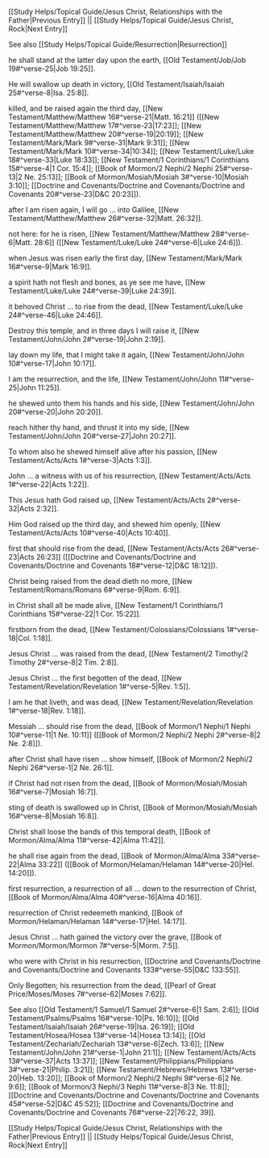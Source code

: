 [[Study Helps/Topical Guide/Jesus Christ, Relationships with the Father|Previous Entry]]  ||  [[Study Helps/Topical Guide/Jesus Christ, Rock|Next Entry]]

 See also [[Study Helps/Topical Guide/Resurrection|Resurrection]]

 he shall stand at the latter day upon the earth, [[Old Testament/Job/Job 19#^verse-25|Job 19:25]].

 He will swallow up death in victory, [[Old Testament/Isaiah/Isaiah 25#^verse-8|Isa. 25:8]].

 killed, and be raised again the third day, [[New Testament/Matthew/Matthew 16#^verse-21|Matt. 16:21]] ([[New Testament/Matthew/Matthew 17#^verse-23|17:23]]; [[New Testament/Matthew/Matthew 20#^verse-19|20:19]]; [[New Testament/Mark/Mark 9#^verse-31|Mark 9:31]]; [[New Testament/Mark/Mark 10#^verse-34|10:34]]; [[New Testament/Luke/Luke 18#^verse-33|Luke 18:33]]; [[New Testament/1 Corinthians/1 Corinthians 15#^verse-4|1 Cor. 15:4]]; [[Book of Mormon/2 Nephi/2 Nephi 25#^verse-13|2 Ne. 25:13]]; [[Book of Mormon/Mosiah/Mosiah 3#^verse-10|Mosiah 3:10]]; [[Doctrine and Covenants/Doctrine and Covenants/Doctrine and Covenants 20#^verse-23|D&C 20:23]]).

 after I am risen again, I will go ... into Galilee, [[New Testament/Matthew/Matthew 26#^verse-32|Matt. 26:32]].

 not here: for he is risen, [[New Testament/Matthew/Matthew 28#^verse-6|Matt. 28:6]] ([[New Testament/Luke/Luke 24#^verse-6|Luke 24:6]]).

 when Jesus was risen early the first day, [[New Testament/Mark/Mark 16#^verse-9|Mark 16:9]].

 a spirit hath not flesh and bones, as ye see me have, [[New Testament/Luke/Luke 24#^verse-39|Luke 24:39]].

 it behoved Christ ... to rise from the dead, [[New Testament/Luke/Luke 24#^verse-46|Luke 24:46]].

 Destroy this temple, and in three days I will raise it, [[New Testament/John/John 2#^verse-19|John 2:19]].

 lay down my life, that I might take it again, [[New Testament/John/John 10#^verse-17|John 10:17]].

 I am the resurrection, and the life, [[New Testament/John/John 11#^verse-25|John 11:25]].

 he shewed unto them his hands and his side, [[New Testament/John/John 20#^verse-20|John 20:20]].

 reach hither thy hand, and thrust it into my side, [[New Testament/John/John 20#^verse-27|John 20:27]].

 To whom also he shewed himself alive after his passion, [[New Testament/Acts/Acts 1#^verse-3|Acts 1:3]].

 John ... a witness with us of his resurrection, [[New Testament/Acts/Acts 1#^verse-22|Acts 1:22]].

 This Jesus hath God raised up, [[New Testament/Acts/Acts 2#^verse-32|Acts 2:32]].

 Him God raised up the third day, and shewed him openly, [[New Testament/Acts/Acts 10#^verse-40|Acts 10:40]].

 first that should rise from the dead, [[New Testament/Acts/Acts 26#^verse-23|Acts 26:23]] ([[Doctrine and Covenants/Doctrine and Covenants/Doctrine and Covenants 18#^verse-12|D&C 18:12]]).

 Christ being raised from the dead dieth no more, [[New Testament/Romans/Romans 6#^verse-9|Rom. 6:9]].

 in Christ shall all be made alive, [[New Testament/1 Corinthians/1 Corinthians 15#^verse-22|1 Cor. 15:22]].

 firstborn from the dead, [[New Testament/Colossians/Colossians 1#^verse-18|Col. 1:18]].

 Jesus Christ ... was raised from the dead, [[New Testament/2 Timothy/2 Timothy 2#^verse-8|2 Tim. 2:8]].

 Jesus Christ ... the first begotten of the dead, [[New Testament/Revelation/Revelation 1#^verse-5|Rev. 1:5]].

 I am he that liveth, and was dead, [[New Testament/Revelation/Revelation 1#^verse-18|Rev. 1:18]].

 Messiah ... should rise from the dead, [[Book of Mormon/1 Nephi/1 Nephi 10#^verse-11|1 Ne. 10:11]] ([[Book of Mormon/2 Nephi/2 Nephi 2#^verse-8|2 Ne. 2:8]]).

 after Christ shall have risen ... show himself, [[Book of Mormon/2 Nephi/2 Nephi 26#^verse-1|2 Ne. 26:1]].

 if Christ had not risen from the dead, [[Book of Mormon/Mosiah/Mosiah 16#^verse-7|Mosiah 16:7]].

 sting of death is swallowed up in Christ, [[Book of Mormon/Mosiah/Mosiah 16#^verse-8|Mosiah 16:8]].

 Christ shall loose the bands of this temporal death, [[Book of Mormon/Alma/Alma 11#^verse-42|Alma 11:42]].

 he shall rise again from the dead, [[Book of Mormon/Alma/Alma 33#^verse-22|Alma 33:22]] ([[Book of Mormon/Helaman/Helaman 14#^verse-20|Hel. 14:20]]).

 first resurrection, a resurrection of all ... down to the resurrection of Christ, [[Book of Mormon/Alma/Alma 40#^verse-16|Alma 40:16]].

 resurrection of Christ redeemeth mankind, [[Book of Mormon/Helaman/Helaman 14#^verse-17|Hel. 14:17]].

 Jesus Christ ... hath gained the victory over the grave, [[Book of Mormon/Mormon/Mormon 7#^verse-5|Morm. 7:5]].

 who were with Christ in his resurrection, [[Doctrine and Covenants/Doctrine and Covenants/Doctrine and Covenants 133#^verse-55|D&C 133:55]].

 Only Begotten; his resurrection from the dead, [[Pearl of Great Price/Moses/Moses 7#^verse-62|Moses 7:62]].

 See also [[Old Testament/1 Samuel/1 Samuel 2#^verse-6|1 Sam. 2:6]]; [[Old Testament/Psalms/Psalms 16#^verse-10|Ps. 16:10]]; [[Old Testament/Isaiah/Isaiah 26#^verse-19|Isa. 26:19]]; [[Old Testament/Hosea/Hosea 13#^verse-14|Hosea 13:14]]; [[Old Testament/Zechariah/Zechariah 13#^verse-6|Zech. 13:6]]; [[New Testament/John/John 21#^verse-1|John 21:1]]; [[New Testament/Acts/Acts 13#^verse-37|Acts 13:37]]; [[New Testament/Philippians/Philippians 3#^verse-21|Philip. 3:21]]; [[New Testament/Hebrews/Hebrews 13#^verse-20|Heb. 13:20]]; [[Book of Mormon/2 Nephi/2 Nephi 9#^verse-6|2 Ne. 9:6]]; [[Book of Mormon/3 Nephi/3 Nephi 11#^verse-8|3 Ne. 11:8]]; [[Doctrine and Covenants/Doctrine and Covenants/Doctrine and Covenants 45#^verse-52|D&C 45:52]]; [[Doctrine and Covenants/Doctrine and Covenants/Doctrine and Covenants 76#^verse-22|76:22, 39]].

[[Study Helps/Topical Guide/Jesus Christ, Relationships with the Father|Previous Entry]]  ||  [[Study Helps/Topical Guide/Jesus Christ, Rock|Next Entry]]